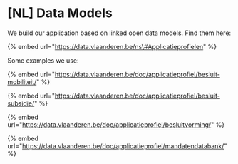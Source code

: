 # \[NL\] Data Models

We build our application based on linked open data models. Find them here:

{% embed url="https://data.vlaanderen.be/ns\#Applicatieprofielen" %}

Some examples we use:

{% embed url="https://data.vlaanderen.be/doc/applicatieprofiel/besluit-mobiliteit/" %}

{% embed url="https://data.vlaanderen.be/doc/applicatieprofiel/besluit-subsidie/" %}

{% embed url="https://data.vlaanderen.be/doc/applicatieprofiel/besluitvorming/" %}

{% embed url="https://data.vlaanderen.be/doc/applicatieprofiel/mandatendatabank/" %}

